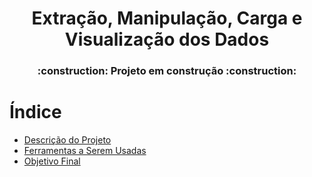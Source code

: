 <h1 align="center"> Extração, Manipulação, Carga e Visualização dos Dados </h1>


<h3 align="center"> :construction: Projeto em construção :construction: </h3>

# Índice

* [Descrição do Projeto](#descrição)
* [Ferramentas a Serem Usadas](#ferramentas)
* [Objetivo Final](#objetivo)
